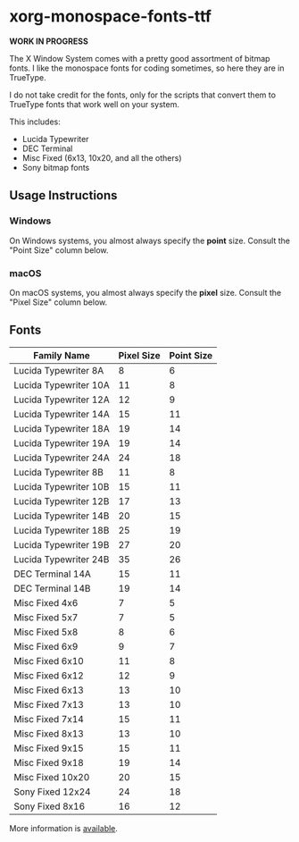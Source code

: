 # xorg-monospace-fonts-ttf

**WORK IN PROGRESS**

The X Window System comes with a pretty good assortment of bitmap
fonts.  I like the monospace fonts for coding sometimes, so here they
are in TrueType.

I do not take credit for the fonts, only for the scripts that convert
them to TrueType fonts that work well on your system.

This includes:

-   Lucida Typewriter
-   DEC Terminal
-   Misc Fixed (6x13, 10x20, and all the others)
-   Sony bitmap fonts

## Usage Instructions

### Windows

On Windows systems, you almost always specify the **point** size.
Consult the "Point Size" column below.

### macOS

On macOS systems, you almost always specify the **pixel** size.
Consult the "Pixel Size" column below.

## Fonts

| Family Name           | Pixel Size | Point Size |
|-----------------------|------------|------------|
| Lucida Typewriter 8A  | 8          | 6          |
| Lucida Typewriter 10A | 11         | 8          |
| Lucida Typewriter 12A | 12         | 9          |
| Lucida Typewriter 14A | 15         | 11         |
| Lucida Typewriter 18A | 19         | 14         |
| Lucida Typewriter 19A | 19         | 14         |
| Lucida Typewriter 24A | 24         | 18         |
| Lucida Typewriter 8B  | 11         | 8          |
| Lucida Typewriter 10B | 15         | 11         |
| Lucida Typewriter 12B | 17         | 13         |
| Lucida Typewriter 14B | 20         | 15         |
| Lucida Typewriter 18B | 25         | 19         |
| Lucida Typewriter 19B | 27         | 20         |
| Lucida Typewriter 24B | 35         | 26         |
| DEC Terminal 14A      | 15         | 11         |
| DEC Terminal 14B      | 19         | 14         |
| Misc Fixed 4x6        | 7          | 5          |
| Misc Fixed 5x7        | 7          | 5          |
| Misc Fixed 5x8        | 8          | 6          |
| Misc Fixed 6x9        | 9          | 7          |
| Misc Fixed 6x10       | 11         | 8          |
| Misc Fixed 6x12       | 12         | 9          |
| Misc Fixed 6x13       | 13         | 10         |
| Misc Fixed 7x13       | 13         | 10         |
| Misc Fixed 7x14       | 15         | 11         |
| Misc Fixed 8x13       | 13         | 10         |
| Misc Fixed 9x15       | 15         | 11         |
| Misc Fixed 9x18       | 19         | 14         |
| Misc Fixed 10x20      | 20         | 15         |
| Sony Fixed 12x24      | 24         | 18         |
| Sony Fixed 8x16       | 16         | 12         |

More information is [available](./FONTS.md).

